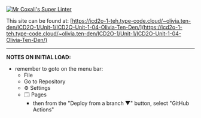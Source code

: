 [![Mr Coxall's Super Linter](https://github.com/MTHS-ICD2O-1-2024/ICD2O-Unit-1-04-Olivia-Ten-Den/workflows/Mr%20Coxall's%20Super%20Linter/badge.svg)](https://github.com/MTHS-ICD2O-1-2024/ICD2O-Unit-1-04-Olivia-Ten-Den/actions)

This site can be found at: [https://icd2o-1-teh.type-code.cloud/~olivia.ten-den/ICD2O-1/Unit-1/ICD2O-Unit-1-04-Olivia-Ten-Den/](https://icd2o-1-teh.type-code.cloud/~olivia.ten-den/ICD2O-1/Unit-1/ICD2O-Unit-1-04-Olivia-Ten-Den/)

---

**NOTES ON INITIAL LOAD:**
- remember to goto on the menu bar:
  - File
  - Go to Repository
  - ⚙ Settings
  - 🗔 Pages
    - then from the "Deploy from a branch ▼" button, select "GitHub Actions"
